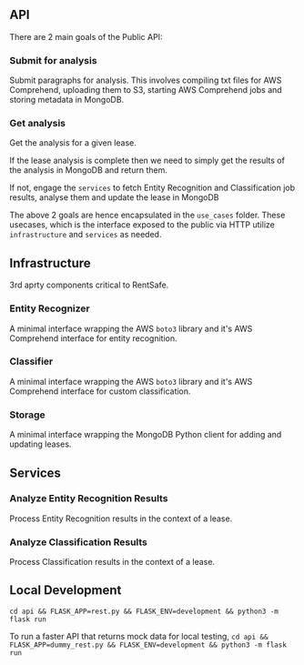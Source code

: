 ## API

There are 2 main goals of the Public API:

### Submit for analysis
Submit paragraphs for analysis. This involves compiling txt files for AWS Comprehend, uploading them to S3, starting AWS Comprehend jobs and storing metadata in MongoDB.

### Get analysis
Get the analysis for a given lease.

If the lease analysis is complete then we need to simply get the results of the analysis in MongoDB and return them.

If not, engage the `services` to fetch Entity Recognition and Classification job results, analyse them and update the lease in MongoDB

The above 2 goals are hence encapsulated in the `use_cases` folder. These usecases, which is the interface exposed to the public via HTTP utilize `infrastructure` and `services` as needed.

## Infrastructure
3rd aprty components critical to RentSafe.

### Entity Recognizer
A minimal interface wrapping the AWS `boto3` library and it's AWS Comprehend interface for entity recognition.

### Classifier
A minimal interface wrapping the AWS `boto3` library and it's AWS Comprehend interface for custom classification.

### Storage
A minimal interface wrapping the MongoDB Python client for adding and updating leases.

## Services

### Analyze Entity Recognition Results
Process Entity Recognition results in the context of a lease.

### Analyze Classification Results
Process Classification results in the context of a lease.

## Local Development
`cd api && FLASK_APP=rest.py && FLASK_ENV=development && python3 -m flask run`

To run a faster API that returns mock data for local testing, `cd api && FLASK_APP=dummy_rest.py && FLASK_ENV=development && python3 -m flask run`
